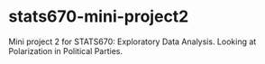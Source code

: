 # stats670-mini-project2
Mini project 2 for STATS670: Exploratory Data Analysis. Looking at Polarization in Political Parties. 
